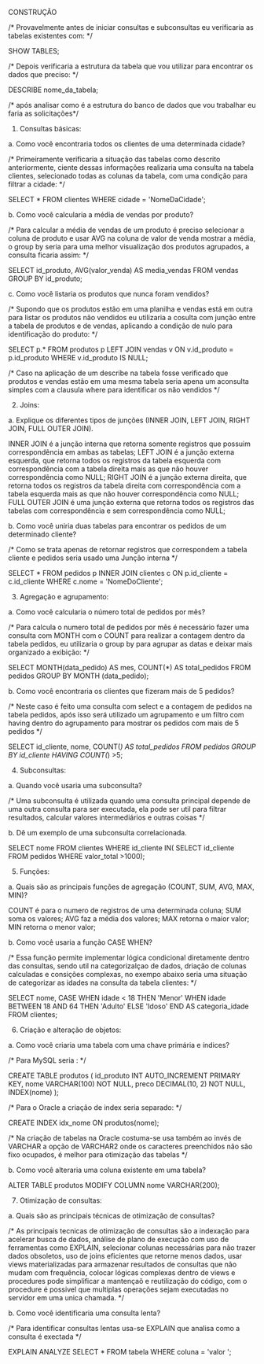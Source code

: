  CONSTRUÇÃO

/* Provavelmente antes de iniciar consultas e subconsultas eu verificaria as tabelas existentes com: */

SHOW TABLES;

/* Depois verificaria a estrutura da tabela que vou utilizar para encontrar os dados que preciso: */

DESCRIBE nome_da_tabela;

/* após analisar como é a estrutura do banco de dados que vou trabalhar eu faria as solicitações*/

1. Consultas básicas:
   
a. Como você encontraria todos os clientes de uma determinada cidade?

/* Primeiramente verificaria a situação das tabelas como descrito anteriormente, ciente dessas informações realizaria uma consulta na tabela clientes, selecionado todas as colunas da tabela, com uma condição para filtrar a cidade: */

SELECT * 
FROM clientes
WHERE cidade =  'NomeDaCidade';

b. Como você calcularia a média de vendas por produto?

/* Para calcular a média de vendas de um produto é preciso selecionar a coluna de produto e usar AVG na coluna de valor de venda mostrar a média, o group by seria para uma melhor visualização dos produtos agrupados, a consulta ficaria assim: */

SELECT id_produto, AVG(valor_venda) AS media_vendas
FROM vendas
GROUP BY id_produto;

c. Como você listaria os produtos que nunca foram vendidos?

/* Supondo que os produtos estão em uma planilha e vendas está em outra para listar os produtos não vendidos eu utilizaria a cosulta com junção entre a tabela de produtos e de vendas, aplicando a condição de nulo para identificação do produto: */

SELECT p.*
FROM produtos p LEFT JOIN vendas v ON v.id_produto = p.id_produto
WHERE v.id_produto IS NULL;

/* Caso na aplicação de um describe na tabela fosse verificado que produtos e vendas estão em uma mesma tabela seria apena um aconsulta simples com a clausula where para identificar os não vendidos */

2.  Joins:
   
a. Explique os diferentes tipos de junções (INNER JOIN, LEFT JOIN, RIGHT JOIN,
 FULL OUTER JOIN).

INNER JOIN é a junção interna que retorna somente registros que possuim correspondência em ambas as tabelas;
LEFT JOIN é a junção externa esquerda, que retorna todos os registros da tabela esquerda com correspondência com a tabela direita mais as que não houver correspondência  como NULL;
RIGHT JOIN é a junção externa direita, que retorna todos os registros da tabela direita com correspondência com a tabela esquerda mais as que não houver correspondência  como NULL;
FULL OUTER JOIN é uma junção externa que retorna todos os registros das tabelas com correspondência e sem correspondência como NULL;

 b. Como você uniria duas tabelas para encontrar os pedidos de um determinado
 cliente?

/* Como se trata apenas de retornar registros que correspondem a tabela cliente e pedidos seria usado uma Junção interna */

SELECT *
FROM pedidos p INNER JOIN clientes c ON p.id_cliente = c.id_cliente
WHERE c.nome = 'NomeDoCliente';

 3. Agregação e agrupamento:
    
a. Como você calcularia o número total de pedidos por mês?

/* Para calcula o numero total de pedidos por mês é necessário fazer uma consulta com MONTH com o COUNT para realizar a contagem dentro da tabela pedidos, eu utilizaria o group by para agrupar as datas e deixar mais organizado a exibição: */

SELECT MONTH(data_pedido) AS mes, COUNT(*) AS total_pedidos
FROM pedidos
GROUP BY MONTH (data_pedido);

 b. Como você encontraria os clientes que fizeram mais de 5 pedidos?

/* Neste caso é feito uma consulta com select e a contagem de pedidos na tabela pedidos, após isso será utilizado um agrupamento e um filtro com having dentro do agrupamento para mostrar os pedidos com mais de 5 pedidos */

SELECT id_cliente, nome, COUNT(*) AS total_pedidos 
FROM pedidos GROUP BY id_cliente HAVING COUNT(*) >5;

 4. Subconsultas:
    
a. Quando você usaria uma subconsulta?

/* Uma subconsulta é utilizada quando uma consulta principal depende de uma outra consulta para ser executada, ela pode ser util para filtrar resultados, calcular valores intermediários e outras coisas */

 b. Dê um exemplo de uma subconsulta correlacionada.

SELECT nome 
FROM clientes
WHERE id_cliente IN( 
SELECT id_cliente
FROM pedidos
WHERE valor_total >1000);

 5. Funções:
    
 a. Quais são as principais funções de agregação (COUNT, SUM, AVG, MAX, MIN)?

COUNT é para o numero de registros de uma determinada coluna;
SUM soma os valores;
AVG faz a média dos valores;
MAX retorna o maior valor;
MIN retorna o menor valor;

 b. Como você usaria a função CASE WHEN?

/*  Essa função permite implementar lógica condicional diretamente dentro das consultas, sendo util na categorizalçao de dados, driação de colunas calculadas e consições complexas,  no exempo abaixo seria uma situação de categorizar as idades na consulta da tabela clientes: */

SELECT nome,
	CASE 
		WHEN idade < 18 THEN 'Menor'
		WHEN idade BETWEEN 18 AND 64 THEN 'Adulto'
		ELSE 'Idoso'
	END AS categoria_idade
FROM clientes;

 6. Criação e alteração de objetos:
    
 a. Como você criaria uma tabela com uma chave primária e índices?

/* Para MySQL seria : */

CREATE TABLE produtos (
id_produto         INT AUTO_INCREMENT PRIMARY KEY,
nome                   VARCHAR(100) NOT NULL,
preco                   DECIMAL(10, 2) NOT NULL,
INDEX(nome)
);

/* Para o Oracle  a criação de index seria separado: */

CREATE INDEX idx_nome ON produtos(nome);

/* Na criação de tabelas na Oracle costuma-se usa também ao invés de VARCHAR a opção de VARCHAR2 onde os caracteres preenchidos não são fixo ocupados, é melhor para otimização das tabelas */

 b. Como você alteraria uma coluna existente em uma tabela?

ALTER TABLE produtos MODIFY COLUMN nome VARCHAR(200);

 7. Otimização de consultas:
    
 a. Quais são as principais técnicas de otimização de consultas?

/* As principais tecnicas de otimização de consultas são a indexação para acelerar busca de dados, análise de plano de execução com uso de ferramentas como EXPLAIN, selecionar colunas necessárias para não trazer dados obsoletos, uso de joins eficientes que retorne menos dados, usar views materializadas para armazenar resultados de consultas que não mudam com frequência, colocar lógicas complexas dentro de views e procedures pode simplificar a mantençaõ e reutilização do código, com o procedure é possivel que multiplas operações sejam executadas no servidor em uma unica chamada. */


 b. Como você identificaria uma consulta lenta?

/* Para identificar consultas lentas usa-se EXPLAIN que analisa como a consulta é exectada */

EXPLAIN ANALYZE SELECT * FROM tabela WHERE coluna = 'valor	';
